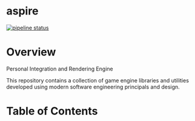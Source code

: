 # aspire
[![pipeline status](https://gitlab.com/amshelley86/aspire/badges/main/pipeline.svg)](https://gitlab.com/amshelley86/aspire/-/commits/main)

# Overview
Personal Integration and Rendering Engine

This repository contains a collection of game engine libraries and utilities developed using modern software engineering principals and design.

# Table of Contents
